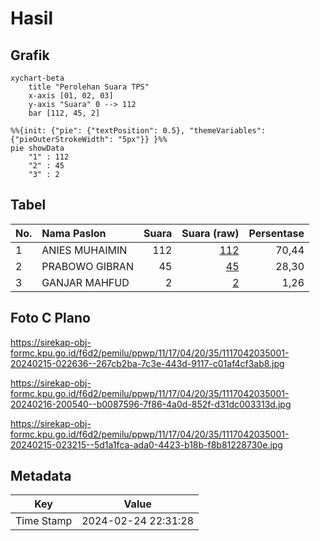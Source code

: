 # Hasil

## Grafik

```mermaid
xychart-beta
    title "Perolehan Suara TPS"
    x-axis [01, 02, 03]
    y-axis "Suara" 0 --> 112
    bar [112, 45, 2]
```

```mermaid
%%{init: {"pie": {"textPosition": 0.5}, "themeVariables": {"pieOuterStrokeWidth": "5px"}} }%%
pie showData
    "1" : 112
    "2" : 45
    "3" : 2
```

## Tabel

| No. | Nama Paslon    | Suara | Suara (raw) | Persentase |
|:--- |:-------------- | -----:| -----------:| ----------:|
| 1   | ANIES MUHAIMIN | 112   | [112][p-1]  | 70,44      |
| 2   | PRABOWO GIBRAN | 45    | [45][p-2]   | 28,30      |
| 3   | GANJAR MAHFUD  | 2     | [2][p-3]    | 1,26       |


[p-1]: https://github.com/gigit-pemilu/pemilu-2024-11-aceh/blob/main/pilpres/hitung-suara/sub/11-aceh/sub/17-bener-meriah/sub/04-bandar/sub/2035-kala-nempan/sub/001-tps/sub/paslon-1.txt
[p-2]: https://github.com/gigit-pemilu/pemilu-2024-11-aceh/blob/main/pilpres/hitung-suara/sub/11-aceh/sub/17-bener-meriah/sub/04-bandar/sub/2035-kala-nempan/sub/001-tps/sub/paslon-2.txt
[p-3]: https://github.com/gigit-pemilu/pemilu-2024-11-aceh/blob/main/pilpres/hitung-suara/sub/11-aceh/sub/17-bener-meriah/sub/04-bandar/sub/2035-kala-nempan/sub/001-tps/sub/paslon-3.txt

## Foto C Plano

https://sirekap-obj-formc.kpu.go.id/f6d2/pemilu/ppwp/11/17/04/20/35/1117042035001-20240215-022636--267cb2ba-7c3e-443d-9117-c01af4cf3ab8.jpg

https://sirekap-obj-formc.kpu.go.id/f6d2/pemilu/ppwp/11/17/04/20/35/1117042035001-20240216-200540--b0087596-7f86-4a0d-852f-d31dc003313d.jpg

https://sirekap-obj-formc.kpu.go.id/f6d2/pemilu/ppwp/11/17/04/20/35/1117042035001-20240215-023215--5d1a1fca-ada0-4423-b18b-f8b81228730e.jpg


## Metadata

| Key        | Value               |
| ---------- | ------------------- |
| Time Stamp | 2024-02-24 22:31:28 |



